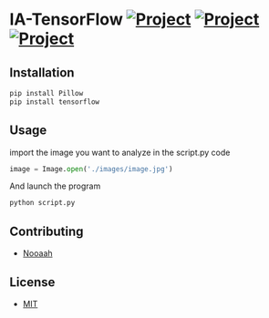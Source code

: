# IA-TensorFlow  [![Project](https://img.shields.io/badge/Artificial-Intelligence-blue.svg?style=flat)](https://github.com/Nooaah/IA-TensorFlow) [![Project](https://img.shields.io/badge/Python-development-yellow.svg?style=flat)](https://github.com/Nooaah/IA-TensorFlow) [![Project](https://img.shields.io/badge/Tensor-Flow-red.svg?style=flat)](https://github.com/Nooaah/IA-TensorFlow)

## Installation

```bash
pip install Pillow
pip install tensorflow
```

## Usage

import the image you want to analyze in the script.py code

```python
image = Image.open('./images/image.jpg')
```

And launch the program

```bash
python script.py
```

## Contributing

- [Nooaah](https://github.com/nooaah)

## License

- [MIT](https://github.com/Nooaah/IA-TensorFlow/blob/main/LICENSE)